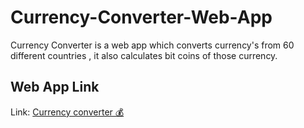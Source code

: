 # Currency-Converter-Web-App
Currency Converter is a web app which converts currency's from 60 different countries , it also calculates bit coins of those currency.

## Web App Link
Link: [Currency converter 💰](https://currencyconverter-c2.herokuapp.com/)
